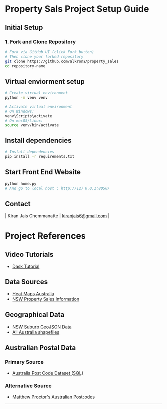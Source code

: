 
# Property Sals Project Setup Guide

## Initial Setup

### 1. Fork and Clone Repository
```bash
# Fork via GitHub UI (click Fork button)
# Then clone your forked repository
git clone https://github.com/alkrona/property_sales
cd repository-name
```
## Virtual enviorment setup
```bash
# Create virtual environment
python -m venv venv

# Activate virtual environment
# On Windows:
venv\Scripts\activate
# On macOS/Linux:
source venv/bin/activate
```
## Install dependencies
```bash
# Install dependencies
pip install -r requirements.txt

```
## Start Front End Website
```bash
python home.py
# And go to local host : http://127.0.0.1:8050/
```

## Contact 
| Kiran Jais Chemmanatte | [kiranjais6@gmail.com](mailto:kiranjais6@gmail.com) |
# Project References

## Video Tutorials
- [Dask Tutorial](https://www.youtube.com/watch?v=YU7bCEcsBK8)

## Data Sources
- [Heat Maps Australia](https://heatmaps.com.au)
- [NSW Property Sales Information](https://valuation.property.nsw.gov.au/embed/propertySalesInformation)

## Geographical Data
- [NSW Suburb GeoJSON Data](https://github.com/tonywr71/GeoJson-Data/blob/master/suburb-2-nsw.geojson)
- [All Australia shapefiles](https://web2.spatialvision.com.au/wp-content/uploads/2019/01/geopandas-blog.zip)
## Australian Postal Data
### Primary Source
- [Australia Post Code Dataset (SQL)](https://gist.githubusercontent.com/randomecho/5020859/raw/f0c1385aefa8322c9c4eb7c43ac4c7dda41227eb/australian-postcodes.sql)

### Alternative Source
- [Matthew Proctor's Australian Postcodes](https://www.matthewproctor.com/australian_postcodes)

---